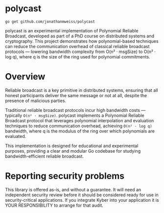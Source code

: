 # polycast

`go get github.com/jonathanmweiss/polycast`

polycast is an experimental implementation of Polynomial Reliable Broadcast, developed as part of a PhD course on distributed systems and cryptography.
This project demonstrates how polynomial-based techniques can reduce the communication overhead of classical reliable broadcast protocols — lowering bandwidth complexity from
O(n² · msgSize) to O(n² · log q), where q is the size of the ring used for polynomial commitments.

# Overview

Reliable broadcast is a key primitive in distributed systems, ensuring that all honest participants deliver the same message or not at all, despite the presence of malicious parties.


Traditional reliable broadcast protocols incur high bandwidth costs — typically `O(n² · msgSize)`.
polycast implements a Polynomial Reliable Broadcast protocol that leverages polynomial interpolation and evaluation techniques to reduce communication overhead, achieving
`O(n² · log q)` bandwidth, where q is the modulus of the ring over which polynomials are evaluated.

This implementation is designed for educational and experimental purposes, providing a clear and modular Go codebase for studying bandwidth-efficient reliable broadcast.


# Reporting security problems
This library is offered as-is, and without a guarantee. It will need an independent security review before it should be considered ready for use in security-critical applications. If you integrate Kyber into your application it is YOUR RESPONSIBILITY to arrange for that audit.